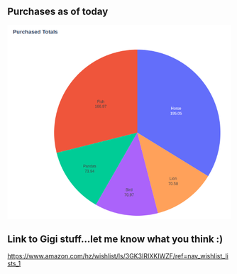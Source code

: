 ## Purchases as of today

![pie-chart](assets/images/purchases.png)

## Link to Gigi stuff...let me know what you think :)
https://www.amazon.com/hz/wishlist/ls/3GK3IRIXKIWZF/ref=nav_wishlist_lists_1

